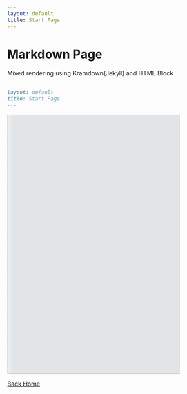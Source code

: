 ```yaml
---
layout: default
title: Start Page
---
```


# Markdown Page
Mixed rendering using Kramdown(Jekyll) and HTML Block

```md
---
layout: default
title: Start Page
---
```
<!-- -------------------------------- HTML --------------------------------- -->
<img id="image" class="skeleton" width="400" height="600">

<!-- ------------------------------- Script -------------------------------- -->
<script>
fetch("https://upload.wikimedia.org/wikipedia/commons/6/6a/Mona_Lisa.jpg")
  .then(async (res) => {
    const imageBlob = await res.blob()
    const imageObjectURL = URL.createObjectURL(imageBlob);
    const img = document.querySelector("#image")
    img.src = imageObjectURL
    img.classList.remove("skeleton");
  })
</script>


<!-- -------------------------------- Style -------------------------------- -->
<style>
 /* THE LOADING EFFECT */
.skeleton {
background-color: #e2e5e7;
 /* The shine that's going to move across the skeleton: */
background-image: linear-gradient(90deg, rgba(255, 255, 255, 0), rgba(255, 255, 255, 0.5), rgba(255, 255, 255, 0));
background-size: 40px 100%; 
/* width of the shine */
background-repeat: no-repeat; 
/* No need to repeat the shine effect */
background-position: left -40px top 0;
/* Place shine on the left side, with offset on the left based on the width of the shine - see background-size */
animation: shine 1s ease infinite;  
/* increase animation time to see effect in 'slow-mo' */
}

@keyframes shine {
    to {
         /* Move shine from left to right, with offset on the right based on the width of the shine - see background-size */
        background-position: right -40px top 0;
    }
}
</style>


[Back Home]({{site.baseurl}}/)